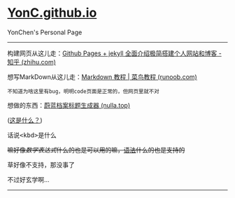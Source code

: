 # [YonC.github.io](https://zjx54959.github.io/YonC.github.io/)



YonChen's Personal Page

---

构建网页从这儿走：[Github Pages + jekyll 全面介绍极简搭建个人网站和博客 - 知乎 (zhihu.com)](https://zhuanlan.zhihu.com/p/51240503)

想写MarkDown从这儿走：[Markdown 教程 | 菜鸟教程 (runoob.com)](https://www.runoob.com/markdown/md-tutorial.html)

```吐槽
不知道为啥这里有bug，明明code页面是正常的，但网页里就不对
```


想做的东西：[蔚蓝档案标题生成器 (nulla.top)](https://lab.nulla.top/ba-logo)

([这是什么？](https://vitejs.dev/guide/))

<kbd>话说<kbd\>是什么</kbd>

~~嘛好像$数学表达式$什么的也是可以用的嘛，[语法](https://zhuanlan.zhihu.com/p/679557799)什么的也是支持的~~

草好像不支持，那没事了


不过好玄学啊...

---

